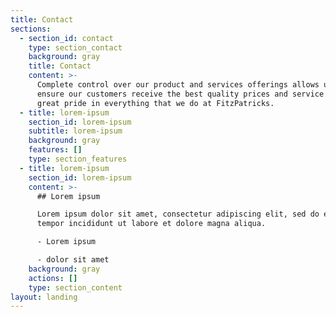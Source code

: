 ```yaml
---
title: Contact
sections:
  - section_id: contact
    type: section_contact
    background: gray
    title: Contact
    content: >-
      Complete control over our product and services offerings allows us to
      ensure our customers receive the best quality prices and service. We take
      great pride in everything that we do at FitzPatricks.
  - title: lorem-ipsum
    section_id: lorem-ipsum
    subtitle: lorem-ipsum
    background: gray
    features: []
    type: section_features
  - title: lorem-ipsum
    section_id: lorem-ipsum
    content: >-
      ## Lorem ipsum

      Lorem ipsum dolor sit amet, consectetur adipiscing elit, sed do eiusmod
      tempor incididunt ut labore et dolore magna aliqua.

      - Lorem ipsum

      - dolor sit amet
    background: gray
    actions: []
    type: section_content
layout: landing
---
```

